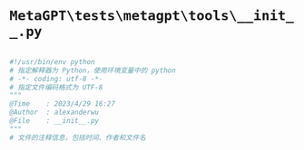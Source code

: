 # `MetaGPT\tests\metagpt\tools\__init__.py`

```py

#!/usr/bin/env python
# 指定解释器为 Python，使用环境变量中的 python
# -*- coding: utf-8 -*-
# 指定文件编码格式为 UTF-8
"""
@Time    : 2023/4/29 16:27
@Author  : alexanderwu
@File    : __init__.py
"""
# 文件的注释信息，包括时间、作者和文件名

```